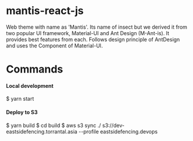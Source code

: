 # mantis-react-js

Web theme with name as 'Mantis'. Its name of insect but we derived it from two popular UI framework, Material-UI and Ant Design (M-Ant-is). It provides best features from each. Follows design principle of AntDesign and uses the Component of Material-UI.


# Commands
#### Local development
$ yarn start

#### Deploy to S3
$ yarn build
$ cd build
$ aws s3 sync ./ s3://dev-eastsidefencing.torrantal.asia --profile eastsidefencing.devops
